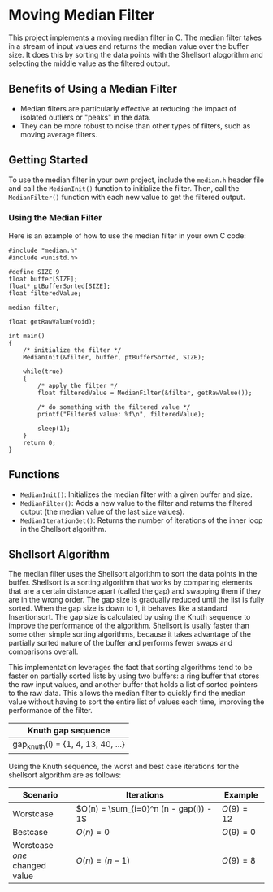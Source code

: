 # Moving Median Filter

This project implements a moving median filter in C. The median filter takes in a stream of input values and returns the median value over the buffer size. It does this by sorting the data points with the Shellsort alogorithm and selecting the middle value as the filtered output.

## Benefits of Using a Median Filter

- Median filters are particularly effective at reducing the impact of isolated outliers or "peaks" in the data.
- They can be more robust to noise than other types of filters, such as moving average filters.

## Getting Started

To use the median filter in your own project, include the `median.h` header file and call the `MedianInit()` function to initialize the filter. Then, call the `MedianFilter()` function with each new value to get the filtered output.

### Using the Median Filter

Here is an example of how to use the median filter in your own C code:

```
#include "median.h"
#include <unistd.h>

#define SIZE 9
float buffer[SIZE];
float* ptBufferSorted[SIZE];
float filteredValue;

median filter;

float getRawValue(void);

int main() 
{
    /* initialize the filter */
    MedianInit(&filter, buffer, ptBufferSorted, SIZE);

    while(true)
    {
        /* apply the filter */
        float filteredValue = MedianFilter(&filter, getRawValue());

        /* do something with the filtered value */
        printf("Filtered value: %f\n", filteredValue);

        sleep(1);
    }
    return 0;
}
```

## Functions

- `MedianInit()`: Initializes the median filter with a given buffer and size.
- `MedianFilter()`: Adds a new value to the filter and returns the filtered output (the median value of the last `size` values).
- `MedianIterationGet()`: Returns the number of iterations of the inner loop in the Shellsort algorithm.

## Shellsort Algorithm

The median filter uses the Shellsort algorithm to sort the data points in the buffer. Shellsort is a sorting algorithm that works by comparing elements that are a certain distance apart (called the gap) and swapping them if they are in the wrong order. The gap size is gradually reduced until the list is fully sorted. When the gap size is down to 1, it behaves like a standard Insertionsort. The gap size is calculated by using the Knuth sequence to improve the performance of the algorithm. Shellsort is usally faster than some other simple sorting algorithms, because it takes advantage of the partially sorted nature of the buffer and performs fewer swaps and comparisons overall.

This implementation leverages the fact that sorting algorithms tend to be faster on partially sorted lists by using two buffers: a ring buffer that stores the raw input values, and another buffer that holds a list of sorted pointers to the raw data. This allows the median filter to quickly find the median value without having to sort the entire list of values each time, improving the performance of the filter.

| Knuth gap sequence |
| --- |
| gap<sub>knuth</sub>(i) = {1, 4, 13, 40, ...} |

Using the Knuth sequence, the worst and best case iterations for the shellsort algorithm are as follows:

| Scenario | Iterations| Example|
| --- | --- | --- |
| Worstcase | $O(n) = \sum_{i=0}^n (n - gap(i)) - 1$| $O(9)=12$ |
| Bestcase   | $O(n)=0$ |$O(9)=0$|
| Worstcase *one* <br> changed value | $O(n)= (n-1)$ |$O(9)=8$|
